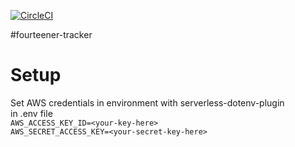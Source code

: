 [![CircleCI](https://circleci.com/gh/johnStauffer/fourteener-tracker.svg?style=svg)](https://circleci.com/gh/johnStauffer/fourteener-tracker)

#fourteener-tracker

# Setup
Set AWS credentials in environment with serverless-dotenv-plugin   
in .env file   
```AWS_ACCESS_KEY_ID=<your-key-here>```  
```AWS_SECRET_ACCESS_KEY=<your-secret-key-here>```